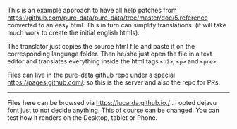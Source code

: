 This is an example approach to have all help patches from https://github.com/pure-data/pure-data/tree/master/doc/5.reference converted to an easy html. This in turn can simplify translations. (it will take much work to create the initial english htmls).

The translator just copies the source html file and paste it on the corresponding language folder. Then he/she just open the file in a text editor and translates everything inside the html tags `<h2>`, `<p>` and `<pre>`.

Files can live in the pure-data github repo under a special https://pages.github.com/. so this is the server and also the repo for PRs.

----------------

Files here can be browsed via https://lucarda.github.io./ . I opted dejavu font just to not decide anything. This of course can be changed. You can test how it renders on the Desktop, tablet or Phone.